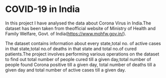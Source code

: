 # COVID-19 in India

In this project I have analysed the data about Corona Virus in India.The dataset has been taken from theofficial website of Ministry of Health and Family Welfare, Govt. of India(https://www.mohfw.gov.in/).

The dataset contains information about every state,total no. of active cases in that state,total no.of deaths in that state and total no.of cured patients.The project involves performing various operations on the dataset to find out total number of people cured till a given day,total number of people found Corona positive till a given day, total number of deaths till a given day and total number of active cases till a given day.
